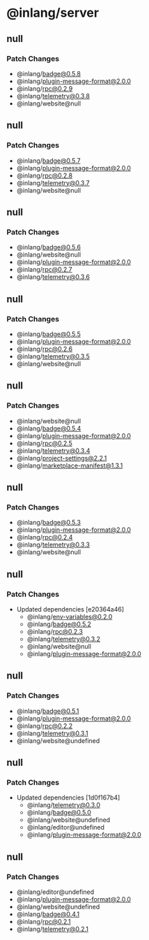 # @inlang/server

## null

### Patch Changes

- @inlang/badge@0.5.8
- @inlang/plugin-message-format@2.0.0
- @inlang/rpc@0.2.9
- @inlang/telemetry@0.3.8
- @inlang/website@null

## null

### Patch Changes

- @inlang/badge@0.5.7
- @inlang/plugin-message-format@2.0.0
- @inlang/rpc@0.2.8
- @inlang/telemetry@0.3.7
- @inlang/website@null

## null

### Patch Changes

- @inlang/badge@0.5.6
- @inlang/website@null
- @inlang/plugin-message-format@2.0.0
- @inlang/rpc@0.2.7
- @inlang/telemetry@0.3.6

## null

### Patch Changes

- @inlang/badge@0.5.5
- @inlang/plugin-message-format@2.0.0
- @inlang/rpc@0.2.6
- @inlang/telemetry@0.3.5
- @inlang/website@null

## null

### Patch Changes

- @inlang/website@null
- @inlang/badge@0.5.4
- @inlang/plugin-message-format@2.0.0
- @inlang/rpc@0.2.5
- @inlang/telemetry@0.3.4
- @inlang/project-settings@2.2.1
- @inlang/marketplace-manifest@1.3.1

## null

### Patch Changes

- @inlang/badge@0.5.3
- @inlang/plugin-message-format@2.0.0
- @inlang/rpc@0.2.4
- @inlang/telemetry@0.3.3
- @inlang/website@null

## null

### Patch Changes

- Updated dependencies [e20364a46]
  - @inlang/env-variables@0.2.0
  - @inlang/badge@0.5.2
  - @inlang/rpc@0.2.3
  - @inlang/telemetry@0.3.2
  - @inlang/website@null
  - @inlang/plugin-message-format@2.0.0

## null

### Patch Changes

- @inlang/badge@0.5.1
- @inlang/plugin-message-format@2.0.0
- @inlang/rpc@0.2.2
- @inlang/telemetry@0.3.1
- @inlang/website@undefined

## null

### Patch Changes

- Updated dependencies [1d0f167b4]
  - @inlang/telemetry@0.3.0
  - @inlang/badge@0.5.0
  - @inlang/website@undefined
  - @inlang/editor@undefined
  - @inlang/plugin-message-format@2.0.0

## null

### Patch Changes

- @inlang/editor@undefined
- @inlang/plugin-message-format@2.0.0
- @inlang/website@undefined
- @inlang/badge@0.4.1
- @inlang/rpc@0.2.1
- @inlang/telemetry@0.2.1

